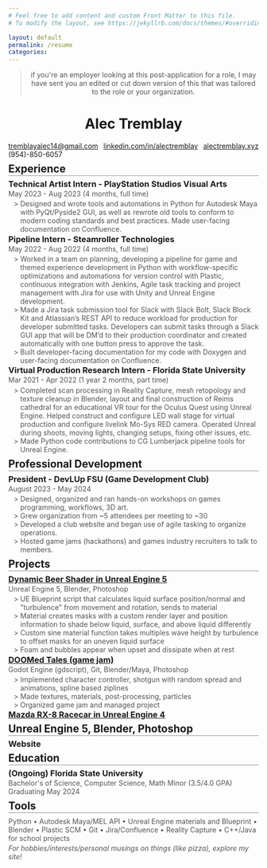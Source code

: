 ```yaml
---
# Feel free to add content and custom Front Matter to this file.
# To modify the layout, see https://jekyllrb.com/docs/themes/#overriding-theme-defaults

layout: default
permalink: /resume
categories:
---
```


<style>

@import url('https://fonts.googleapis.com/css2?family=Atkinson+Hyperlegible&display=swap');

 .w {
    font-family: 'Atkinson Hyperlegible';
    max-width: 100%;
    margin-bottom: 0;
    padding: 1rem 2rem;
 }
 h1, blockquote {
   text-align: center;
 }
  h2 {
   border-bottom: 2px ridge;
   width: 100%;
   display: block;
   margin: 0.5rem 0;
 }
h3 {
  margin: 0.1rem 0;
  line-height: 1rem;
}
p, ul {
  margin: 0.2rem 0;
  color: #545454;
}
 ul {
   list-style: "> ";
   padding-left: 1.5rem;
 }
.myLinks { /* thanks old bad portfolio page! */
  margin: 0.2rem 0;
  color: #545454;
  text-align: justify;
  color: black;
}
.myLinks:after { /* Justify last line */
    content: '';
    display: inline-block;
    width: 100%;
}
</style>

> if you're an employer looking at this post-application for a role, I may have sent you an edited or cut down version of this that was tailored to the role or your organization.

# Alec Tremblay

<div class="myLinks">
<a href="mailto:tremblayalec14@gmail.com">tremblayalec14@gmail.com</a>
<a href="https://www.linkedin.com/in/alectremblay/">linkedin.com/in/alectremblay</a>
<a href="https://alectremblay.xyz/">alectremblay.xyz</a>
<a>(954)-850-6057</a>
</div>

## Experience 
### Technical Artist Intern - PlayStation Studios Visual Arts
May 2023 - Aug 2023 (4 months, full time)  
- Designed and wrote tools and automations in Python for Autodesk Maya with PyQt/Pyside2 GUI, as well as rewrote old tools to conform to modern coding standards and best practices. Made user-facing documentation on Confluence.

### Pipeline Intern - Steamroller Technologies  
May 2022 - Aug 2022 (4 months, full time) 
- Worked in a team on planning, developing a pipeline for game and themed experience development in Python with workflow-specific optimizations and automations for version control with Plastic, continuous integration with Jenkins, Agile task tracking and project management with Jira for use with Unity and Unreal Engine development.
- Made a Jira task submission tool for Slack with Slack Bolt, Slack Block Kit and Atlassian’s REST API to reduce workload for production for developer submitted tasks. Developers can submit tasks through a Slack GUI app that will be DM’d to their production coordinator and created automatically with one button press to approve the task.
- Built developer-facing documentation for my code with Doxygen and user-facing documentation on Confluence.

### Virtual Production Research Intern - Florida State University  
Mar 2021 - Apr 2022 (1 year 2 months, part time)  
- Completed scan processing in Reality Capture, mesh retopology and texture cleanup in Blender, layout and final construction of Reims cathedral for an educational VR tour for the Oculus Quest using Unreal Engine.
Helped construct and configure LED wall stage for virtual production and configure livelink Mo-Sys RED camera. Operated Unreal during shoots, moving lights, changing setups, fixing other issues, etc.
- Made Python code contributions to CG Lumberjack pipeline tools for Unreal Engine.

## Professional Development
### President - DevLUp FSU (Game Development Club)
August 2023 - May 2024  
- Designed, organized and ran hands-on workshops on games programming, workflows, 3D art.
- Grew organization from ~5 attendees per meeting to ~30
- Developed a club website and began use of agile tasking to organize operations.
- Hosted game jams (hackathons) and games industry recruiters to talk to members. 

## Projects
### [Dynamic Beer Shader in Unreal Engine 5](https://alectremblay.xyz/landshark)
Unreal Engine 5, Blender, Photoshop
- UE Blueprint script that calculates liquid surface position/normal and "turbulence" from movement and rotation, sends to material
- Material creates masks with a custom render layer and position information to shade below liquid, surface, and above liquid differently
- Custom sine material function takes multiples wave height by turbulence to offset masks for an uneven liquid surface
- Foam and bubbles appear when upset and dissipate when at rest  

### [DOOMed Tales (game jam)](https://alectrem.itch.io/doomed-tales)
Godot Engine (gdscript), Git, Blender/Maya, Photoshop  
- Implemented character controller, shotgun with random spread and animations, spline based ziplines
- Made textures, materials, post-processing, particles
- Organized game jam and managed project

### [Mazda RX-8 Racecar in Unreal Engine 4](https://alectremblay.xyz/rx8)
Unreal Engine 5, Blender, Photoshop  
- 

### Website

## Education 
### (Ongoing) Florida State University  
Bachelor's of Science, Computer Science, Math Minor (3.5/4.0 GPA)  
Graduating May 2024

## Tools 
Python  •  Autodesk Maya/MEL API • Unreal Engine materials and Blueprint • Blender • Plastic SCM  • Git • Jira/Confluence • Reality Capture • C++/Java for school projects  

*For hobbies/interests/personal musings on things (like pizza), explore my site!*